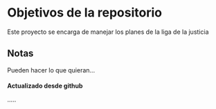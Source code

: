 # Objetivos de la repositorio

Este proyecto se encarga de manejar los planes de la liga de la justicia


## Notas
Pueden hacer lo que quieran...

#### Actualizado desde github
·····
